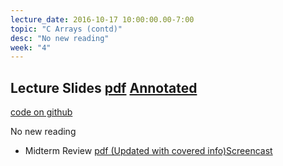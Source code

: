 ```yaml
---
lecture_date: 2016-10-17 10:00:00.00-7:00
topic: "C Arrays (contd)"
desc: "No new reading"
week: "4"
---
```


## Lecture Slides [pdf](https://drive.google.com/file/d/0B__7284Jee0fWUk0ZXFxbHVJWjA/view?usp=sharing) [Annotated](https://drive.google.com/file/d/0B__7284Jee0fS040SF92ZkQtNWM/view?usp=sharing)


[code on github](https://github.com/ucsd-cse30-fall-2016/lecture-1017) 

No new reading


* Midterm Review [pdf (Updated with covered info)](https://drive.google.com/file/d/0B8ekBeyzUgnkX0V1MXZkTkNrTkU/view?usp=sharing)[Screencast](https://www.youtube.com/watch?v=9ZvjjQcU-Ps)
